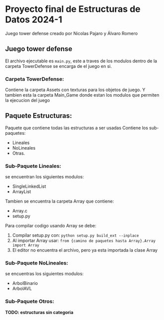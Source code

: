 # Proyecto final de Estructuras de Datos 2024-1
Juego tower defense creado por Nicolas Pajaro y Álvaro Romero
## Juego tower defense
El archivo ejecutable es `main.py`, este a traves de los modulos dentro de la carpeta TowerDefense se encarga de el juego en si.

### Carpeta TowerDefense:
Contiene la carpeta Assets con texturas para los objetos de juego. Y tambien esta la carpeta Main_Game donde estan los modulos que permiten la ejecucion del juego

## Paquete Estructuras:
Paquete que contiene todas las estructuras a ser usadas
Contiene los sub-paquetes:
* Lineales
* NoLineales
* Otras.

### Sub-Paquete Lineales:
se encuentran los siguientes modulos:
* SingleLinkedList
* ArrayList

Tambien se encuentra la carpeta Array que contiene:
* Array.c
* setup.py

Para compilar codigo usando Array se debe:
1. Compilar setup.py con: `python setup.py build_ext --inplace`
2. Al importar Array usar: `from {camino de paquetes hasta Array}.Array import Array`
3. El editor no encuentra el archivo, pero ya esta importada la clase Array

### Sub-Paquete NoLineales:
se encuentras los siguientes modulos:
* ArbolBinario
* ArbolAVL

### Sub-Paquete Otros:
**TODO: estructuras sin categoria**
